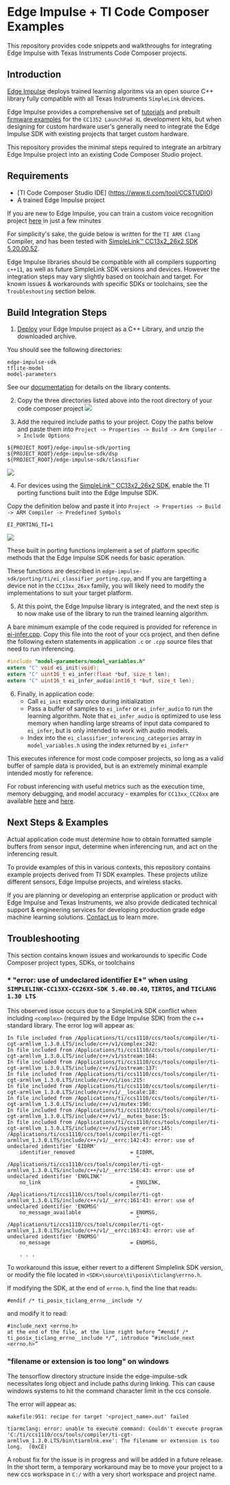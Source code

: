# Edge Impulse + TI Code Composer Examples

This repository provides code snippets and walkthroughs for integrating Edge Impulse with Texas Instruments Code Composer projects.

## Introduction

[Edge Impulse](https://www.edgeimpulse.com/) deploys trained learning algoritms via an open source C++ library fully compatible with all Texas Instruments `SimpleLink` devices. 

Edge Impulse provides a comprehensive set of [tutorials](https://docs.edgeimpulse.com/docs/development-boards/ti-launchxl) and prebuilt [firmware examples](https://github.com/edgeimpulse/firmware-ti-launchxl) for the `CC1352 LaunchPad XL` development kits, but when designing for custom hardware user's generally need to integrate the Edge Impulse SDK with existing projects that target custom hardware.

This repository provides the minimal steps required to integrate an arbitrary Edge Impulse project into an existing Code Composer Studio project. 

## Requirements
* [TI Code Composer Studio IDE] (https://www.ti.com/tool/CCSTUDIO)
* A trained Edge Impulse project

If you are new to Edge Impulse, you can train a custom voice recognition project [here](https://studio.edgeimpulse.com/evaluate) in just a few minutes

For simplicity's sake, the guide below is written for the `TI ARM Clang` Compiler, and has been tested with [SimpleLink™ CC13x2\_26x2 SDK 5.20.00.52](https://www.ti.com/tool/SIMPLELINK-CC13XX-CC26XX-SDK). 

Edge Impulse libraries should be compatible with all compilers supporting `c++11`, as well as future SimpleLink SDK versions and devices. However the integration steps may vary slightly based on toolchain and target. For known issues & workarounds with specific SDKs or toolchains, see the `Troubleshooting` section below.

## Build Integration Steps

1. [Deploy](https://docs.edgeimpulse.com/docs/tutorials/deploy-your-model-as-a-c-library#download-the-c++-library-from-edge-impulse) your Edge Impulse project as a C++ Library, and unzip the downloaded archive.

You should see the following directories:

```
edge-impulse-sdk
tflite-model
model-parameters
```

See our [documentation](https://docs.edgeimpulse.com/docs/tutorials/deploy-your-model-as-a-c-library#download-the-c++-library-from-edge-impulse) for details on the library contents.

2. Copy the three directories listed above into the root directory of your code composer project
![](doc/ccs-ei-lib.png)

3. Add the required include paths to your project. Copy the paths below and paste them into `Project -> Properties -> Build -> Arm Compiler -> Include Options`

```
${PROJECT_ROOT}/edge-impulse-sdk/porting
${PROJECT_ROOT}/edge-impulse-sdk/dsp
${PROJECT_ROOT}/edge-impulse-sdk/classifier
```
![](ccs-ei-include.png)

4. For devices using the [SimpleLink™ CC13x2\_26x2 SDK](https://www.ti.com/tool/SIMPLELINK-CC13XX-CC26XX-SDK), enable the TI porting functions built into the Edge Impulse SDK.

Copy the definition below and paste it into `Project -> Properties -> Build -> ARM Compiler -> Predefined Symbols`

```
EI_PORTING_TI=1
```

![](doc/ccs-ei-symbols.png)

These built in porting functions implement a set of platform specific methods that the Edge Impulse SDK needs for basic operation. 

These functions are described in `edge-impulse-sdk/porting/ti/ei_classifier_porting.cpp`, and If you are targetting a device not in the `CC13xx_26xx` family, you will likely need to modify the implementations to suit your target platform.

5. At this point, the Edge Impulse library is integrated, and the next step is to now make use of the library to run the trained learning algorithm.

A bare minimum example of the code required is provided for reference in [ei-infer.cpp](./ei-infer.cpp). Copy this file into the root of your ccs project, and then define the following extern statements in application `.c` or `.cpp` source files that need to run inferencing. 

```c
#include "model-parameters/model_variables.h"
extern "C" void ei_init(void);
extern "C" uint16_t ei_infer(float *buf, size_t len);
extern "C" uint16_t ei_infer_audio(int16_t *buf, size_t len);
```

6. Finally, in application code:
    * Call `ei_init` exactly once during initialization
    * Pass a buffer of samples to `ei_infer` or `ei_infer_audio` to run the learning algorithm. Note that `ei_infer_audio` is optimized to use less memory when handling large streams of input data compared to `ei_infer`, but is only intended to work with audio models. 
    * Index into the `ei_classifier_inferencing_categories` array in `model_variables.h` using the index returned by `ei_infer*`

This executes inference for most code composer projects, so long as a valid buffer of sample data is provided, but is an extremely minimal example intended mostly for reference.

For robust inferencing with useful metrics such as the execution time, memory debugging, and model accuracy - examples for `CC13xx_CC26xx` are available [here](https://github.com/edgeimpulse/firmware-ti-launchxl/blob/main/ei_run_impulse.cpp) and [here](https://github.com/edgeimpulse/example-standalone-inferencing-ti-launchxl/blob/main/ei_main.cpp#L39).

## Next Steps & Examples

Actual application code must determine how to obtain formatted sample buffers from sensor input, determine when inferencing run, and act on the inferencing result.

To provide examples of this in various contexts, this repository contains example projects derived from TI SDK examples. These projects utilize different sensors, Edge Impulse projects, and wireless stacks. 

If you are planning or developing an enterprise application or product with Edge Impulse and Texas Instruments, we also provide dedicated technical support & engineering services for developing production grade edge machine learning solutions. [Contact us](https://www.edgeimpulse.com/contact) to learn more.

## Troubleshooting

This section contains known issues and workarounds to specific Code Composer project types, SDKs, or toolchains

### * "error: use of undeclared identifier E\*" when using `SIMPLELINK-CC13XX-CC26XX-SDK 5.40.00.40`, `TIRTOS`, and `TICLANG 1.30 LTS`

This observed issue occurs due to a SimpleLink SDK conflict when including `<complex>` (required by the Edge Impulse SDK) from the c++ standard library. The error log will appear as:

```
In file included from /Applications/ti/ccs1110/ccs/tools/compiler/ti-cgt-armllvm_1.3.0.LTS/include/c++/v1/complex:242:
In file included from /Applications/ti/ccs1110/ccs/tools/compiler/ti-cgt-armllvm_1.3.0.LTS/include/c++/v1/sstream:184:
In file included from /Applications/ti/ccs1110/ccs/tools/compiler/ti-cgt-armllvm_1.3.0.LTS/include/c++/v1/ostream:137:
In file included from /Applications/ti/ccs1110/ccs/tools/compiler/ti-cgt-armllvm_1.3.0.LTS/include/c++/v1/ios:215:
In file included from /Applications/ti/ccs1110/ccs/tools/compiler/ti-cgt-armllvm_1.3.0.LTS/include/c++/v1/__locale:18:
In file included from /Applications/ti/ccs1110/ccs/tools/compiler/ti-cgt-armllvm_1.3.0.LTS/include/c++/v1/mutex:190:
In file included from /Applications/ti/ccs1110/ccs/tools/compiler/ti-cgt-armllvm_1.3.0.LTS/include/c++/v1/__mutex_base:15:
In file included from /Applications/ti/ccs1110/ccs/tools/compiler/ti-cgt-armllvm_1.3.0.LTS/include/c++/v1/system_error:145:
/Applications/ti/ccs1110/ccs/tools/compiler/ti-cgt-armllvm_1.3.0.LTS/include/c++/v1/__errc:142:43: error: use of undeclared identifier 'EIDRM'
    identifier_removed                  = EIDRM,
                                          ^
/Applications/ti/ccs1110/ccs/tools/compiler/ti-cgt-armllvm_1.3.0.LTS/include/c++/v1/__errc:156:43: error: use of undeclared identifier 'ENOLINK'
    no_link                             = ENOLINK,
                                          ^
/Applications/ti/ccs1110/ccs/tools/compiler/ti-cgt-armllvm_1.3.0.LTS/include/c++/v1/__errc:161:43: error: use of undeclared identifier 'ENOMSG'
    no_message_available                = ENOMSG,
                                          ^
/Applications/ti/ccs1110/ccs/tools/compiler/ti-cgt-armllvm_1.3.0.LTS/include/c++/v1/__errc:163:43: error: use of undeclared identifier 'ENOMSG'
    no_message                          = ENOMSG,

    . . . 
```

To workaround this issue, either revert to a different Simplelink SDK version, or modify the file located in `<SDK>\source\ti\posix\ticlang\errno.h`. 

If modifying the SDK, at the end of `errno.h`, find the line that reads:

```
#endif /* ti_posix_ticlang_errno__include */
```

and modify it to read:

```
#include_next <errno.h>
at the end of the file, at the line right before “#endif /* ti_posix_ticlang_errno__include */”, introduce “#include_next <errno.h>”
```

### "filename or extension is too long" on windows

The tensorflow directory structure inside the edge-impulse-sdk necessitates long object and include paths during linking. This can cause windows systems to hit the command character limit in the ccs console. 

The error will appear as:
```
makefile:951: recipe for target '<project_name>.out' failed

tiarmclang: error: unable to execute command: Couldn't execute program 'C:/ti/ccs1110/ccs/tools/compiler/ti-cgt-armllvm_1.3.0.LTS/bin\tiarmlnk.exe': The filename or extension is too long.  (0xCE)
```

A robust fix for the issue is in progress and will be added in a future release. In the short term, a temporary workaround may be to move your project to a new ccs workspace in `C:/` with a very short workspace and project name. 

